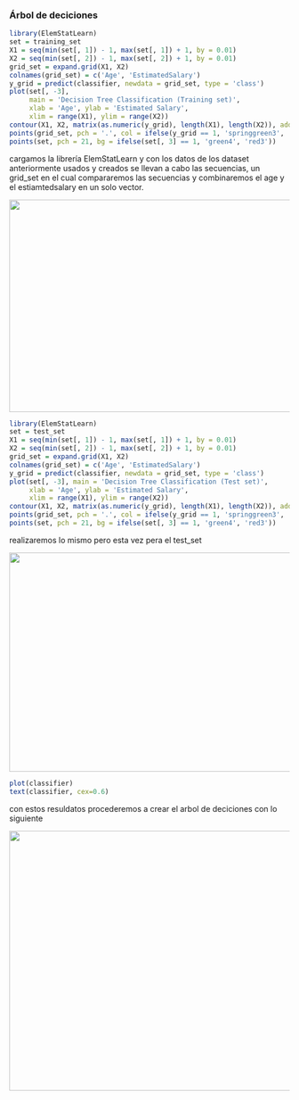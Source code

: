 ### **Árbol de deciciones**

```R
library(ElemStatLearn)
set = training_set
X1 = seq(min(set[, 1]) - 1, max(set[, 1]) + 1, by = 0.01)
X2 = seq(min(set[, 2]) - 1, max(set[, 2]) + 1, by = 0.01)
grid_set = expand.grid(X1, X2)
colnames(grid_set) = c('Age', 'EstimatedSalary')
y_grid = predict(classifier, newdata = grid_set, type = 'class')
plot(set[, -3],
     main = 'Decision Tree Classification (Training set)',
     xlab = 'Age', ylab = 'Estimated Salary',
     xlim = range(X1), ylim = range(X2))
contour(X1, X2, matrix(as.numeric(y_grid), length(X1), length(X2)), add = TRUE)
points(grid_set, pch = '.', col = ifelse(y_grid == 1, 'springgreen3', 'tomato'))
points(set, pch = 21, bg = ifelse(set[, 3] == 1, 'green4', 'red3'))
```

cargamos la librería  ElemStatLearn y con los datos de los dataset anteriormente usados 
y creados se llevan a cabo las secuencias, un grid_set en el cual compararemos las secuencias 
y combinaremos el age y el estiamtedsalary en un solo vector.


<p align="center">
  <img width="683" height="381" src="https://i.imgur.com/o10aBoi.png">
  
</p>

```R
library(ElemStatLearn)
set = test_set
X1 = seq(min(set[, 1]) - 1, max(set[, 1]) + 1, by = 0.01)
X2 = seq(min(set[, 2]) - 1, max(set[, 2]) + 1, by = 0.01)
grid_set = expand.grid(X1, X2)
colnames(grid_set) = c('Age', 'EstimatedSalary')
y_grid = predict(classifier, newdata = grid_set, type = 'class')
plot(set[, -3], main = 'Decision Tree Classification (Test set)',
     xlab = 'Age', ylab = 'Estimated Salary',
     xlim = range(X1), ylim = range(X2))
contour(X1, X2, matrix(as.numeric(y_grid), length(X1), length(X2)), add = TRUE)
points(grid_set, pch = '.', col = ifelse(y_grid == 1, 'springgreen3', 'tomato'))
points(set, pch = 21, bg = ifelse(set[, 3] == 1, 'green4', 'red3'))
```
realizaremos lo mismo pero esta vez pera el test_set


<p align="center">
  <img width="652" height="393" src="https://i.imgur.com/Zs9qTZj.png">
  
</p>

```R
plot(classifier)
text(classifier, cex=0.6)

```
con estos resuldatos procederemos a crear el arbol de deciciones con lo siguiente 


<p align="center">
  <img width="678" height="466" src="https://i.imgur.com/sV3pcb3.png">
  
</p>
